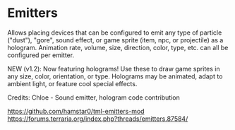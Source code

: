 # Emitters

Allows placing devices that can be configured to emit any type of particle ("dust"), "gore", sound effect, or game sprite (item, npc, or projectile) as a hologram. Animation rate, volume, size, direction, color, type, etc. can all be configured per emitter.

NEW (v1.2): Now featuring holograms! Use these to draw game sprites in any size, color, orientation, or type. Holograms may be animated, adapt to ambient light, or feature cool special effects.

Credits:
	Chloe - Sound emitter, hologram code contribution

https://github.com/hamstar0/tml-emitters-mod
https://forums.terraria.org/index.php?threads/emitters.87584/
